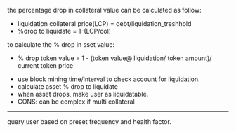 
the percentage drop in collateral value can be calculated as follow:
* liquidation collateral price(LCP) = debt/liquidation_treshhold
* %drop to liquidate = 1-(LCP/col)

to calculate the % drop in sset value: 
* % drop token value = 1 - (token value@ liquidation/ token amount)/ current token price


- use block mining time/interval to check account for liquidation.
- calculate asset % drop to liquidate
- when asset drops, make user as liquidatable.
- CONS: can be complex if multi collateral


-----------------

query user based on preset frequency and health factor.


